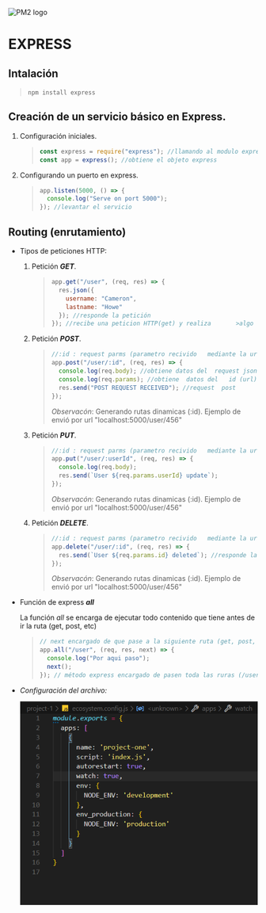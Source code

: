 ![PM2 logo](https://miracomohacerlo.com/wp-content/uploads/2019/06/1129-1-1024x427.jpg)

# EXPRESS

## Intalación

> ```
> npm install express
> ```

## Creación de un servicio básico en Express.

1. Configuración iniciales.

   > ```javascript
   > const express = require("express"); //llamando al modulo express;
   > const app = express(); //obtiene el objeto express
   > ```

2. Configurando un puerto en express.

   > ```javascript
   > app.listen(5000, () => {
   >   console.log("Serve on port 5000");
   > }); //levantar el servicio
   > ```

## Routing (enrutamiento)

- Tipos de peticiones HTTP:

  1. Petición **_GET_**.

     > ```javascript
     > app.get("/user", (req, res) => {
     >   res.json({
     >     username: "Cameron",
     >     lastname: "Howe"
     >   }); //responde la petición
     > }); //recibe una peticion HTTP(get) y realiza       >algo
     > ```

  2. Petición **_POST_**.

     > ```javascript
     > //:id : request parms (parametro recivido   mediante la url)
     > app.post("/user/:id", (req, res) => {
     >   console.log(req.body); //obtiene datos del  request json
     >   console.log(req.params); //obtiene  datos del   id (url) parametros
     >   res.send("POST REQUEST RECEIVED"); //request  post
     > });
     > ```
     >
     > _Observacón_: Generando rutas dinamicas (:id). Ejemplo de envió por url "localhost:5000/user/456"

  3. Petición **_PUT_**.

     > ```javascript
     > //:id : request parms (parametro recivido   mediante la url)
     > app.put("/user/:userId", (req, res) => {
     >   console.log(req.body);
     >   res.send(`User ${req.params.userId} update`);
     > });
     > ```
     >
     > _Observacón_: Generando rutas dinamicas (:id). Ejemplo de envió por url "localhost:5000/user/456"

  4. Petición **_DELETE_**.

     > ```javascript
     > //:id : request parms (parametro recivido   mediante la url)
     > app.delete("/user/:id", (req, res) => {
     >   res.send(`User ${req.params.id} deleted`); //responde la petición
     > });
     > ```
     >
     > _Observacón_: Generando rutas dinamicas (:id). Ejemplo de envió por url "localhost:5000/user/456"

- Función de express **_all_**

  La función _all_ se encarga de ejecutar todo contenido que tiene antes de ir la ruta (get, post, etc)

  > ```javascript
  > // next encargado de que pase a la siguiente ruta (get, post, etc)
  > app.all("/user", (req, res, next) => {
  >   console.log("Por aqui paso");
  >   next();
  > }); // método express encargado de pasen toda las ruras (/user)
  > ```

- _Configuración del archivo:_

  ![github](https://github.com/FernandoMendozaE/ApuntesDesarrollo/blob/master/image/ConfiguracionPM2.PNG)

